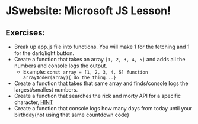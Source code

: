 # JSwebsite: Microsoft JS Lesson!

## Exercises:
- Break up app.js file into functions. You will make 1 for the fetching and 1 for the dark/light button.
- Create a function that takes an array `[1, 2, 3, 4, 5]` and adds all the numbers and console logs the output.
    - Example: 
            `const array = [1, 2, 3, 4, 5] function arrayAdder(array){ do the thing...}`
- Create a function that takes that same array and finds/console logs the largest/smallest numbers.
- Create a function that searches the rick and morty API for a specific character, [HINT](https://rickandmortyapi.com/documentation/#filter-characters)
- Create a function that console logs how many days from today until your birthday(not using that same countdown code)

